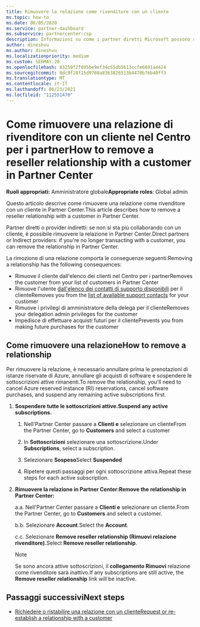 ```yaml
---
title: Rimuovere la relazione come rivenditore con un cliente
ms.topic: how-to
ms.date: 06/05/2020
ms.service: partner-dashboard
ms.subservice: partnercenter-csp
description: Informazioni su come i partner diretti Microsoft possono rimuovere i clienti dall'elenco, rimuovere i privilegi di amministratore delegato e interrompere il supporto o l'acquisto per un cliente.
author: dineshvu
ms.author: dineshvu
ms.localizationpriority: medium
ms.custom: SEOMAY.20
ms.openlocfilehash: 83259f2f895be9ef34c55db5613ccfe6891a4424
ms.sourcegitcommit: 8dc9f28f15d9760a8363826513b4470b76b40ff3
ms.translationtype: MT
ms.contentlocale: it-IT
ms.lasthandoff: 06/23/2021
ms.locfileid: "112551470"
---
```

# <a name="how-to-remove-a-reseller-relationship-with-a-customer-in-partner-center"></a><span data-ttu-id="df934-103">Come rimuovere una relazione di rivenditore con un cliente nel Centro per i partner</span><span class="sxs-lookup"><span data-stu-id="df934-103">How to remove a reseller relationship with a customer in Partner Center</span></span>

<span data-ttu-id="df934-104">**Ruoli appropriati:** Amministratore globale</span><span class="sxs-lookup"><span data-stu-id="df934-104">**Appropriate roles**: Global admin</span></span>

<span data-ttu-id="df934-105">Questo articolo descrive come rimuovere una relazione come rivenditore con un cliente in Partner Center.</span><span class="sxs-lookup"><span data-stu-id="df934-105">This article describes how to remove a reseller relationship with a customer in Partner Center.</span></span>

<span data-ttu-id="df934-106">Partner diretti o provider indiretti: se non si sta più collaborando con un cliente, è possibile rimuovere la relazione in Partner Center.</span><span class="sxs-lookup"><span data-stu-id="df934-106">Direct partners or Indirect providers: if you're no longer transacting with a customer, you can remove the relationship in Partner Center.</span></span>

<span data-ttu-id="df934-107">La rimozione di una relazione comporta le conseguenze seguenti:</span><span class="sxs-lookup"><span data-stu-id="df934-107">Removing a relationship has the following consequences:</span></span>

- <span data-ttu-id="df934-108">Rimuove il cliente dall'elenco dei clienti nel Centro per i partner</span><span class="sxs-lookup"><span data-stu-id="df934-108">Removes the customer from your list of customers in Partner Center</span></span>
- <span data-ttu-id="df934-109">Rimuove l'utente [dall'elenco dei contatti di supporto disponibili](assign-support-contacts.md) per il cliente</span><span class="sxs-lookup"><span data-stu-id="df934-109">Removes you from the [list of available support contacts](assign-support-contacts.md) for your customer</span></span>
- <span data-ttu-id="df934-110">Rimuove i privilegi di amministratore della delega per il cliente</span><span class="sxs-lookup"><span data-stu-id="df934-110">Removes your delegation admin privileges for the customer</span></span>
- <span data-ttu-id="df934-111">Impedisce di effettuare acquisti futuri per il cliente</span><span class="sxs-lookup"><span data-stu-id="df934-111">Prevents you from making future purchases for the customer</span></span>

## <a name="how-to-remove-a-relationship"></a><span data-ttu-id="df934-112">Come rimuovere una relazione</span><span class="sxs-lookup"><span data-stu-id="df934-112">How to remove a relationship</span></span>

<span data-ttu-id="df934-113">Per rimuovere la relazione, è necessario annullare prima le prenotazioni di istanze riservate di Azure, annullare gli acquisti di software e sospendere le sottoscrizioni attive rimanenti.</span><span class="sxs-lookup"><span data-stu-id="df934-113">To remove the relationship, you'll need to cancel Azure reserved instance (RI) reservations, cancel software purchases, and suspend any remaining active subscriptions first.</span></span>

1. <span data-ttu-id="df934-114">**Sospendere tutte le sottoscrizioni attive.**</span><span class="sxs-lookup"><span data-stu-id="df934-114">**Suspend any active subscriptions.**</span></span>

   1. <span data-ttu-id="df934-115">Nell'Partner Center passare a **Clienti e** selezionare un cliente</span><span class="sxs-lookup"><span data-stu-id="df934-115">From the Partner Center, go to **Customers** and select a customer</span></span>

   2. <span data-ttu-id="df934-116">In **Sottoscrizioni** selezionare una sottoscrizione.</span><span class="sxs-lookup"><span data-stu-id="df934-116">Under **Subscriptions**, select a subscription.</span></span>

   3. <span data-ttu-id="df934-117">Selezionare **Sospeso**</span><span class="sxs-lookup"><span data-stu-id="df934-117">Select **Suspended**</span></span>

   4. <span data-ttu-id="df934-118">Ripetere questi passaggi per ogni sottoscrizione attiva.</span><span class="sxs-lookup"><span data-stu-id="df934-118">Repeat these steps for each active subscription.</span></span>

2. <span data-ttu-id="df934-119">**Rimuovere la relazione in Partner Center:**</span><span class="sxs-lookup"><span data-stu-id="df934-119">**Remove the relationship in Partner Center:**</span></span>

   <span data-ttu-id="df934-120">a.</span><span class="sxs-lookup"><span data-stu-id="df934-120">a.</span></span> <span data-ttu-id="df934-121">Nell'Partner Center passare a **Clienti e** selezionare un cliente.</span><span class="sxs-lookup"><span data-stu-id="df934-121">From the Partner Center, go to **Customers** and select a customer.</span></span>

   <span data-ttu-id="df934-122">b.</span><span class="sxs-lookup"><span data-stu-id="df934-122">b.</span></span> <span data-ttu-id="df934-123">Selezionare **Account**.</span><span class="sxs-lookup"><span data-stu-id="df934-123">Select the **Account**.</span></span>

   <span data-ttu-id="df934-124">c.</span><span class="sxs-lookup"><span data-stu-id="df934-124">c.</span></span> <span data-ttu-id="df934-125">Selezionare **Remove reseller relationship (Rimuovi relazione rivenditore).**</span><span class="sxs-lookup"><span data-stu-id="df934-125">Select **Remove reseller relationship**.</span></span>

   > [!NOTE]
   > <span data-ttu-id="df934-126">Se sono ancora attive sottoscrizioni, il **collegamento Rimuovi** relazione come rivenditore sarà inattivo.</span><span class="sxs-lookup"><span data-stu-id="df934-126">If any subscriptions are still active, the **Remove reseller relationship** link will be inactive.</span></span>

## <a name="next-steps"></a><span data-ttu-id="df934-127">Passaggi successivi</span><span class="sxs-lookup"><span data-stu-id="df934-127">Next steps</span></span>

- [<span data-ttu-id="df934-128">Richiedere o ristabilire una relazione con un cliente</span><span class="sxs-lookup"><span data-stu-id="df934-128">Request or re-establish a relationship with a customer</span></span>](request-a-relationship-with-a-customer.md)
